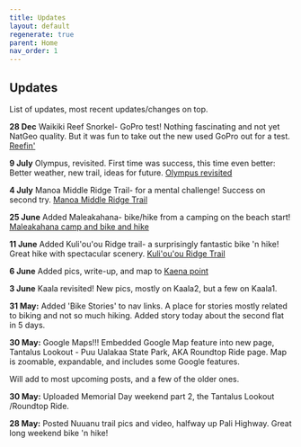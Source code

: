 ```yaml
---
title: Updates
layout: default
regenerate: true
parent: Home
nav_order: 1
---
```




## Updates    

List of updates, most recent updates/changes on top.  

**28 Dec** Waikiki Reef Snorkel- GoPro test!  Nothing fascinating and not yet NatGeo quality.  But it was fun to take out the new used GoPro out for a test.    <a href="https://nswaswajim.github.io/oahuv1/reef1.html">Reefin'</a>


**9 July**  Olympus, revisited.   First time was success, this time even better:  Better weather, new trail, ideas for future.  <a href="https://nswaswajim.github.io/oahuv1/OlympusClear.html">Olympus revisited</a>

**4 July** Manoa Middle Ridge Trail- for a mental challenge!  Success on second try.  <a href="https://nswaswajim.github.io/oahuv1/middleridge.html">Manoa Middle Ridge Trail</a>


**25 June** Added Maleakahana- bike/hike from a camping on the beach start!  <a href="https://nswaswajim.github.io/oahuv1/maleakahana.html">Maleakahana camp and bike and hike</a>

**11 June** Added Kuli'ou'ou Ridge trail- a surprisingly fantastic bike 'n hike!  Great hike with spectacular scenery.  <a href="https://nswaswajim.github.io/oahuv1/kuliouou.html">Kuli'ou'ou Ridge Trail</a>

**6 June** Added pics, write-up, and map to <a href="https://nswaswajim.github.io/oahuv1/kaena.html">Kaena point</a>

**3 June** Kaala revisited!  New pics, mostly on Kaala2, but a few on Kaala1.  

**31 May:**  Added 'Bike Stories' to nav links.  A place for stories mostly related to biking and not so much hiking.  Added story today about the second flat in 5 days.

**30 May:**  Google Maps!!! Embedded Google Map feature into new page, Tantalus Lookout - Puu Ualakaa State Park, AKA Roundtop Ride page.  Map is zoomable, expandable, and includes some Google features.  

Will add to most upcoming posts, and a few of the older ones.

**30 May:**  Uploaded Memorial Day weekend part 2, the Tantalus Lookout /Roundtop Ride.

**28 May:**  Posted Nuuanu trail pics and video, halfway up Pali Highway.  Great long weekend bike 'n hike!  
<!--stackedit_data:
eyJoaXN0b3J5IjpbMjEyNzAxOTI4NywxMDk1NDMzNDM3LDEzMz
czMTY2NTRdfQ==
-->